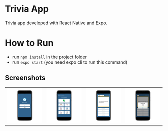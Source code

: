 # Trivia App

Trivia app developed with React Native and Expo.

# How to Run

- run `npm install` in the project folder
- run `expo start` (you need expo cli to run this command)


## Screenshots
<table>
  <tr>
    <td><img src="https://raw.githubusercontent.com/nhozsoy/triviaApp/master/screenshots/1.png" alt="Screen 1"/></td>
    <td><img src="https://raw.githubusercontent.com/nhozsoy/triviaApp/master/screenshots/2.png" alt="Screen 2"/></td>
    <td><img src="https://raw.githubusercontent.com/nhozsoy/triviaApp/master/screenshots/3.png" alt="Screen 3"/></td>
    <td><img src="https://raw.githubusercontent.com/nhozsoy/triviaApp/master/screenshots/4.png" alt="Screen 4"/></td>
  </tr>
</table>
